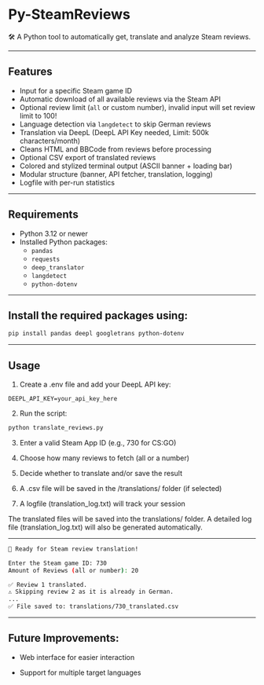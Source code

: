 # Py-SteamReviews

🛠️ A Python tool to automatically get, translate and analyze Steam reviews.

---

## Features

- Input for a specific Steam game ID
- Automatic download of all available reviews via the Steam API
- Optional review limit (`all` or custom number), invalid input will set review limit to 100!
- Language detection via `langdetect` to skip German reviews
- Translation via DeepL (DeepL API Key needed, Limit: 500k characters/month)
- Cleans HTML and BBCode from reviews before processing
- Optional CSV export of translated reviews
- Colored and stylized terminal output (ASCII banner + loading bar)
- Modular structure (banner, API fetcher, translation, logging)
- Logfile with per-run statistics

---

## Requirements

- Python 3.12 or newer
- Installed Python packages:
  - `pandas`
  - `requests`
  - `deep_translator`
  - `langdetect`
  - `python-dotenv`

---

## Install the required packages using:

```bash
pip install pandas deepl googletrans python-dotenv
```

---

## Usage

1. Create a .env file and add your DeepL API key:

```env
DEEPL_API_KEY=your_api_key_here
```

2. Run the script:

``` bash
python translate_reviews.py
```

3. Enter a valid Steam App ID (e.g., 730 for CS:GO)

4. Choose how many reviews to fetch (all or a number)

5. Decide whether to translate and/or save the result

6. A .csv file will be saved in the /translations/ folder (if selected)

7. A logfile (translation_log.txt) will track your session

The translated files will be saved into the translations/ folder.
A detailed log file (translation_log.txt) will also be generated automatically.

---
```bash
🎯 Ready for Steam review translation!

Enter the Steam game ID: 730
Amount of Reviews (all or number): 20

✅ Review 1 translated.
⚠️ Skipping review 2 as it is already in German.
...
✅ File saved to: translations/730_translated.csv
```
---

## Future Improvements:

- Web interface for easier interaction

- Support for multiple target languages
